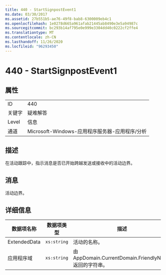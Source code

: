 ```yaml
---
title: 440 - StartSignpostEvent1
ms.date: 03/30/2017
ms.assetid: 27b551b5-ae76-49f8-bab8-6300009eb4c1
ms.openlocfilehash: 1e0278d665a961afab21445ab8490e3e5a94987c
ms.sourcegitcommit: bc293b14af795e0e999e3304dd40c0222cf2ffe4
ms.translationtype: MT
ms.contentlocale: zh-CN
ms.lasthandoff: 11/26/2020
ms.locfileid: "96293450"
---
```

# <a name="440---startsignpostevent1"></a>440 - StartSignpostEvent1

## <a name="properties"></a>属性  
  
|||  
|-|-|  
|ID|440|  
|关键字|疑难解答|  
|Level|信息|  
|通道|Microsoft-Windows-应用程序服务器-应用程序/分析|  
  
## <a name="description"></a>描述  

 在活动跟踪中，指示消息是否已开始跨越发送或接收中的活动边界。  
  
## <a name="message"></a>消息  

 活动边界。  
  
## <a name="details"></a>详细信息  
  
|数据项名称|数据项类型|描述|  
|--------------------|--------------------|-----------------|  
|ExtendedData|`xs:string`|活动的名称。|  
|应用程序域|`xs:string`|由 AppDomain.CurrentDomain.FriendlyName 返回的字符串。|
